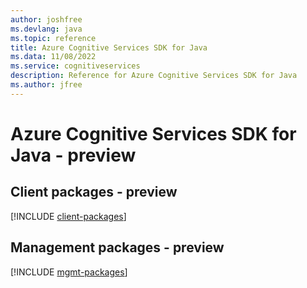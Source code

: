 ```yaml
---
author: joshfree
ms.devlang: java
ms.topic: reference
title: Azure Cognitive Services SDK for Java
ms.data: 11/08/2022
ms.service: cognitiveservices
description: Reference for Azure Cognitive Services SDK for Java
ms.author: jfree
---
```

# Azure Cognitive Services SDK for Java - preview

## Client packages - preview
[!INCLUDE [client-packages](cognitive-services-client-index.md)]
## Management packages - preview
[!INCLUDE [mgmt-packages](cognitive-services-mgmt-index.md)]